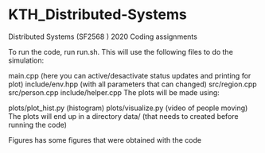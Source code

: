 # KTH_Distributed-Systems
Distributed Systems (SF2568 ) 2020 Coding assignments

To run the code, run run.sh. This will use the following files to do the simulation:

main.cpp (here you can active/desactivate status updates and printing for plot)
include/env.hpp (with all parameters that can changed)
src/region.cpp
src/person.cpp
include/helper.cpp
The plots will be made using:

plots/plot_hist.py (histogram)
plots/visualize.py (video of people moving)
The plots will end up in a directory data/ (that needs to created before running the code)

Figures has some figures that were obtained with the code
